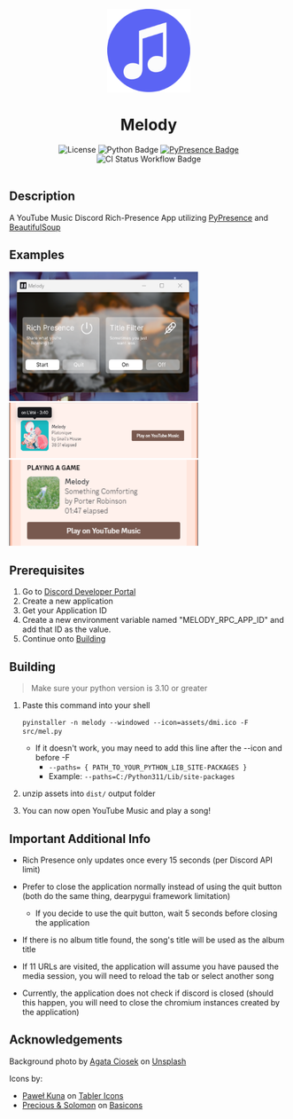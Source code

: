 <p align="center">
	<img width="150" src="./assets/melody_logo.svg" alt="Melody Banner" />
	<h1 align="center">Melody</h1>
</p>

<div align="center">
	<img src="https://img.shields.io/github/license/inohime/Melody" alt="License" />
	<img src="https://img.shields.io/badge/python-v3.10+-blue?style=flat" alt="Python Badge" />
	<a href="https://github.com/qwertyquerty/pypresence">
		<img src="https://img.shields.io/badge/using-pypresence-00bb88.svg?style=flat&logo=discord&logoWidth=20" alt="PyPresence Badge" />
	</a>
	<img src="https://github.com/inohime/Melody/actions/workflows/mel_build.yml/badge.svg?branch=master" alt="CI Status Workflow Badge" />
</div>

</br>

## Description
A YouTube Music Discord Rich-Presence App utilizing <a href="https://github.com/qwertyquerty/pypresence">PyPresence</a> and <a href="https://www.crummy.com/software/BeautifulSoup/">BeautifulSoup</a>

## Examples
<img width="341" height="233" src="./examples/app_front.png" alt="Melody App Example">
<img width="341" height="100" src="./examples/(example) song-platonique.png">
<img width="341" height="155" src="./examples/(example) profile-view-rich-presence.png">

## Prerequisites
1. Go to <a href="https://discord.com/developers/applications" alt="discord developers applications"> Discord Developer Portal </a>
2. Create a new application
3. Get your Application ID
4. Create a new environment variable named "MELODY_RPC_APP_ID" and add that ID as the value.
5. Continue onto [Building](#building)

## Building
> Make sure your python version is 3.10 or greater
1. Paste this command into your shell
	```shell
	pyinstaller -n melody --windowed --icon=assets/dmi.ico -F src/mel.py
	```
	- If it doesn't work, you may need to add this line after the --icon and before -F
		-	`--paths= { PATH_TO_YOUR_PYTHON_LIB_SITE-PACKAGES }`
		-	Example: `--paths=C:/Python311/Lib/site-packages`

3. unzip assets into `dist/` output folder
4. You can now open YouTube Music and play a song!

## Important Additional Info
- Rich Presence only updates once every 15 seconds (per Discord API limit)

- Prefer to close the application normally instead of using the quit button (both do the same thing,  dearpygui framework limitation)
	- If you decide to use the quit button, wait 5 seconds before closing the application

- If there is no album title found, the song's title will be used as the album title

- If 11 URLs are visited, the application will assume you have paused the media session, you will need to reload the tab or select another song

- Currently, the application does not check if discord is closed (should this happen, you will need to close the chromium instances created by the application)

## Acknowledgements
Background photo by <a href="https://unsplash.com/@hisevil">Agata Ciosek</a> on <a href="https://unsplash.com">Unsplash</a>

Icons by:
-  <a href="https://twitter.com/codecalm">Paweł Kuna</a> on <a href="https://tablericons.com">Tabler Icons</a>	
-  <a href="https://preciousm.co/">Precious & Solomon</a> on <a href="https://basicons.xyz">Basicons</a>

